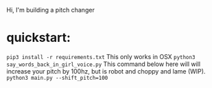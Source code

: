 Hi, I'm building a pitch changer

# quickstart: 
`pip3 install -r requirements.txt`
This only works in OSX
`python3 say_words_back_in_girl_voice.py`
This command below here will will increase your pitch by 100hz, but is robot and choppy and lame (WIP).
`python3 main.py --shift_pitch=100`
